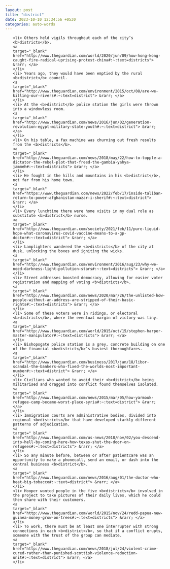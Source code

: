 ```yaml
---
layout: post
title: "district"
date: 2023-10-10 12:34:56 +0530
categories: auto-words
---
```

<ol>

    <li> Others held vigils throughout each of the city’s <b>districts</b>.
    <a 
    target="_blank" 
    href="http://www.theguardian.com/world/2020/jun/09/how-hong-kong-caught-fire-radical-uprising-protest-china#:~:text=districts"> &rarr; </a>
    </li>
    <li> Years ago, they would have been emptied by the rural <b>district</b> council.
    <a 
    target="_blank" 
    href="http://www.theguardian.com/environment/2015/oct/08/are-we-killing-our-rivers#:~:text=district"> &rarr; </a>
    </li>
    <li> At the <b>district</b> police station the girls were thrown into a windowless room.
    <a 
    target="_blank" 
    href="http://www.theguardian.com/news/2016/jun/02/generation-revolution-egypt-military-state-youth#:~:text=district"> &rarr; </a>
    </li>
    <li> On his table, a fax machine was churning out fresh results from the <b>districts</b>.
    <a 
    target="_blank" 
    href="http://www.theguardian.com/news/2018/may/22/how-to-topple-a-dictator-the-rebel-plot-that-freed-the-gambia-yahya-jammeh#:~:text=districts"> &rarr; </a>
    </li>
    <li> He fought in the hills and mountains in his <b>district</b>, not far from his home town.
    <a 
    target="_blank" 
    href="https://www.theguardian.com/news/2022/feb/17/inside-taliban-return-to-power-afghanistan-mazar-i-sherif#:~:text=district"> &rarr; </a>
    </li>
    <li> Every lunchtime there were home visits in my dual role as substitute <b>district</b> nurse.
    <a 
    target="_blank" 
    href="http://www.theguardian.com/society/2021/feb/11/pure-liquid-hope-what-coronavirus-covid-vaccine-means-to-a-gp-doctor#:~:text=district"> &rarr; </a>
    </li>
    <li> Lamplighters wandered the <b>districts</b> of the city at dusk, unlocking the boxes and igniting the wicks.
    <a 
    target="_blank" 
    href="http://www.theguardian.com/environment/2016/aug/23/why-we-need-darkness-light-pollution-stars#:~:text=districts"> &rarr; </a>
    </li>
    <li> Street addresses boosted democracy, allowing for easier voter registration and mapping of voting <b>districts</b>.
    <a 
    target="_blank" 
    href="http://www.theguardian.com/news/2020/mar/26/the-unlisted-how-people-without-an-address-are-stripped-of-their-basic-rights#:~:text=districts"> &rarr; </a>
    </li>
    <li> Some of these voters were in ridings, or electoral <b>districts</b>, where the eventual margin of victory was tiny.
    <a 
    target="_blank" 
    href="http://www.theguardian.com/world/2015/oct/15/stephen-harper-master-manipulator#:~:text=districts"> &rarr; </a>
    </li>
    <li> Bishopsgate police station is a grey, concrete building on one of the financial <b>district</b>’s busiest thoroughfares.
    <a 
    target="_blank" 
    href="http://www.theguardian.com/business/2017/jan/18/libor-scandal-the-bankers-who-fixed-the-worlds-most-important-number#:~:text=district"> &rarr; </a>
    </li>
    <li> Civilians who wanted to avoid their <b>district</b> being militarised and dragged into conflict found themselves isolated.
    <a 
    target="_blank" 
    href="http://www.theguardian.com/news/2015/mar/05/how-yarmouk-refugee-camp-became-worst-place-syria#:~:text=district"> &rarr; </a>
    </li>
    <li> Immigration courts are administrative bodies, divided into regional <b>districts</b> that have developed starkly different patterns of adjudication.
    <a 
    target="_blank" 
    href="http://www.theguardian.com/us-news/2018/nov/02/you-descend-into-hell-by-coming-here-how-texas-shut-the-door-on-refugees#:~:text=districts"> &rarr; </a>
    </li>
    <li> So any minute before, between or after patientcare was an opportunity to make a phonecall, send an email, or dash into the central business <b>district</b>.
    <a 
    target="_blank" 
    href="http://www.theguardian.com/news/2016/aug/01/the-doctor-who-beat-big-tobacco#:~:text=district"> &rarr; </a>
    </li>
    <li> Hooper wanted people in the five <b>districts</b> involved in the project to take pictures of their daily lives, which he could then share with their customers.
    <a 
    target="_blank" 
    href="http://www.theguardian.com/world/2015/nov/24/redd-papua-new-guinea-money-grow-on-trees#:~:text=districts"> &rarr; </a>
    </li>
    <li> To work, there must be at least one interrupter with strong connections in each <b>district</b>, so that if a conflict erupts, someone with the trust of the group can mediate.
    <a 
    target="_blank" 
    href="http://www.theguardian.com/news/2018/jul/24/violent-crime-cured-rather-than-punished-scottish-violence-reduction-unit#:~:text=district"> &rarr; </a>
    </li>